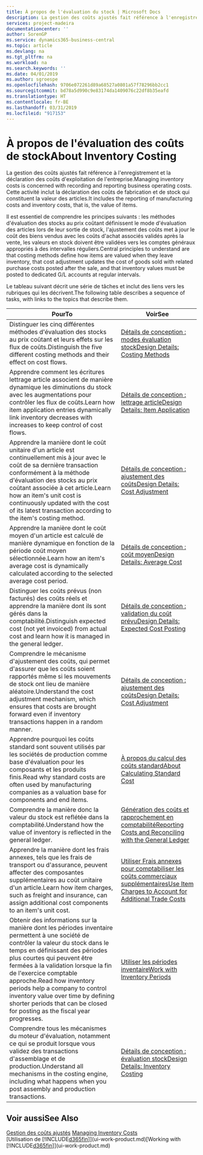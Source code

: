 ```yaml
---
title: À propos de l'évaluation du stock | Microsoft Docs
description: La gestion des coûts ajustés fait référence à l'enregistrement et la déclaration des coûts d'exploitation de l'entreprise. Cette activité inclut la déclaration des coûts de fabrication et de stock qui constituent la valeur des articles.
services: project-madeira
documentationcenter: ''
author: SorenGP
ms.service: dynamics365-business-central
ms.topic: article
ms.devlang: na
ms.tgt_pltfrm: na
ms.workload: na
ms.search.keywords: ''
ms.date: 04/01/2019
ms.author: sgroespe
ms.openlocfilehash: 9706e072261d89a68527a0801a57f78296bb2cc1
ms.sourcegitcommit: bd78a5d990c9e83174da1409076c22df8b35eafd
ms.translationtype: HT
ms.contentlocale: fr-BE
ms.lasthandoff: 03/31/2019
ms.locfileid: "917153"
---
```

# <a name="about-inventory-costing"></a><span data-ttu-id="e354d-104">À propos de l'évaluation des coûts de stock</span><span class="sxs-lookup"><span data-stu-id="e354d-104">About Inventory Costing</span></span>
<span data-ttu-id="e354d-105">La gestion des coûts ajustés fait référence à l'enregistrement et la déclaration des coûts d'exploitation de l'entreprise.</span><span class="sxs-lookup"><span data-stu-id="e354d-105">Managing inventory costs is concerned with recording and reporting business operating costs.</span></span> <span data-ttu-id="e354d-106">Cette activité inclut la déclaration des coûts de fabrication et de stock qui constituent la valeur des articles.</span><span class="sxs-lookup"><span data-stu-id="e354d-106">It includes the reporting of manufacturing costs and inventory costs, that is, the value of items.</span></span>  

 <span data-ttu-id="e354d-107">Il est essentiel de comprendre les principes suivants : les méthodes d'évaluation des stocks au prix coûtant définissent le mode d'évaluation des articles lors de leur sortie de stock, l'ajustement des coûts met à jour le coût des biens vendus avec les coûts d'achat associés validés après la vente, les valeurs en stock doivent être validées vers les comptes généraux appropriés à des intervalles réguliers.</span><span class="sxs-lookup"><span data-stu-id="e354d-107">Central principles to understand are that costing methods define how items are valued when they leave inventory, that cost adjustment updates the cost of goods sold with related purchase costs posted after the sale, and that inventory values must be posted to dedicated G/L accounts at regular intervals.</span></span>  

 <span data-ttu-id="e354d-108">Le tableau suivant décrit une série de tâches et inclut des liens vers les rubriques qui les décrivent.</span><span class="sxs-lookup"><span data-stu-id="e354d-108">The following table describes a sequence of tasks, with links to the topics that describe them.</span></span>   

|<span data-ttu-id="e354d-109">**Pour**</span><span class="sxs-lookup"><span data-stu-id="e354d-109">**To**</span></span>|<span data-ttu-id="e354d-110">**Voir**</span><span class="sxs-lookup"><span data-stu-id="e354d-110">**See**</span></span>|  
|------------|-------------|  
|<span data-ttu-id="e354d-111">Distinguer les cinq différentes méthodes d'évaluation des stocks au prix coûtant et leurs effets sur les flux de coûts.</span><span class="sxs-lookup"><span data-stu-id="e354d-111">Distinguish the five different costing methods and their effect on cost flows.</span></span>|[<span data-ttu-id="e354d-112">Détails de conception : modes évaluation stock</span><span class="sxs-lookup"><span data-stu-id="e354d-112">Design Details: Costing Methods</span></span>](design-details-costing-methods.md)|  
|<span data-ttu-id="e354d-113">Apprendre comment les écritures lettrage article associent de manière dynamique les diminutions du stock avec les augmentations pour contrôler les flux de coûts.</span><span class="sxs-lookup"><span data-stu-id="e354d-113">Learn how item application entries dynamically link inventory decreases with increases to keep control of cost flows.</span></span>|[<span data-ttu-id="e354d-114">Détails de conception : lettrage article</span><span class="sxs-lookup"><span data-stu-id="e354d-114">Design Details: Item Application</span></span>](design-details-item-application.md)|  
|<span data-ttu-id="e354d-115">Apprendre la manière dont le coût unitaire d'un article est continuellement mis à jour avec le coût de sa dernière transaction conformément à la méthode d'évaluation des stocks au prix coûtant associée à cet article.</span><span class="sxs-lookup"><span data-stu-id="e354d-115">Learn how an item's unit cost is continuously updated with the cost of its latest transaction according to the item's costing method.</span></span>|[<span data-ttu-id="e354d-116">Détails de conception : ajustement des coûts</span><span class="sxs-lookup"><span data-stu-id="e354d-116">Design Details: Cost Adjustment</span></span>](design-details-cost-adjustment.md)|  
|<span data-ttu-id="e354d-117">Apprendre la manière dont le coût moyen d'un article est calculé de manière dynamique en fonction de la période coût moyen sélectionnée.</span><span class="sxs-lookup"><span data-stu-id="e354d-117">Learn how an item's average cost is dynamically calculated according to the selected average cost period.</span></span>|[<span data-ttu-id="e354d-118">Détails de conception : coût moyen</span><span class="sxs-lookup"><span data-stu-id="e354d-118">Design Details: Average Cost</span></span>](design-details-average-cost.md)|  
|<span data-ttu-id="e354d-119">Distinguer les coûts prévus (non facturés) des coûts réels et apprendre la manière dont ils sont gérés dans la comptabilité.</span><span class="sxs-lookup"><span data-stu-id="e354d-119">Distinguish expected cost (not yet invoiced) from actual cost and learn how it is managed in the general ledger.</span></span>|[<span data-ttu-id="e354d-120">Détails de conception : validation du coût prévu</span><span class="sxs-lookup"><span data-stu-id="e354d-120">Design Details: Expected Cost Posting</span></span>](design-details-expected-cost-posting.md)|  
|<span data-ttu-id="e354d-121">Comprendre le mécanisme d'ajustement des coûts, qui permet d'assurer que les coûts soient rapportés même si les mouvements de stock ont lieu de manière aléatoire.</span><span class="sxs-lookup"><span data-stu-id="e354d-121">Understand the cost adjustment mechanism, which ensures that costs are brought forward even if inventory transactions happen in a random manner.</span></span>|[<span data-ttu-id="e354d-122">Détails de conception : ajustement des coûts</span><span class="sxs-lookup"><span data-stu-id="e354d-122">Design Details: Cost Adjustment</span></span>](design-details-cost-adjustment.md)|  
|<span data-ttu-id="e354d-123">Apprendre pourquoi les coûts standard sont souvent utilisés par les sociétés de production comme base d'évaluation pour les composants et les produits finis.</span><span class="sxs-lookup"><span data-stu-id="e354d-123">Read why standard costs are often used by manufacturing companies as a valuation base for components and end items.</span></span>|[<span data-ttu-id="e354d-124">À propos du calcul des coûts standard</span><span class="sxs-lookup"><span data-stu-id="e354d-124">About Calculating Standard Cost</span></span>](finance-about-calculating-standard-cost.md)|  
|<span data-ttu-id="e354d-125">Comprendre la manière donc la valeur du stock est reflétée dans la comptabilité.</span><span class="sxs-lookup"><span data-stu-id="e354d-125">Understand how the value of inventory is reflected in the general ledger.</span></span>|[<span data-ttu-id="e354d-126">Génération des coûts et rapprochement en comptabilité</span><span class="sxs-lookup"><span data-stu-id="e354d-126">Reporting Costs and Reconciling with the General Ledger</span></span>](finance-report-costs-and-reconcile-with-the-general-ledger.md)|  
|<span data-ttu-id="e354d-127">Apprendre la manière dont les frais annexes, tels que les frais de transport ou d'assurance, peuvent affecter des composantes supplémentaires au coût unitaire d'un article.</span><span class="sxs-lookup"><span data-stu-id="e354d-127">Learn how item charges, such as freight and insurance, can assign additional cost components to an item's unit cost.</span></span>|[<span data-ttu-id="e354d-128">Utiliser Frais annexes pour comptabiliser les coûts commerciaux supplémentaires</span><span class="sxs-lookup"><span data-stu-id="e354d-128">Use Item Charges to Account for Additional Trade Costs</span></span>](payables-how-assign-item-charges.md)|  
|<span data-ttu-id="e354d-129">Obtenir des informations sur la manière dont les périodes inventaire permettent à une société de contrôler la valeur du stock dans le temps en définissant des périodes plus courtes qui peuvent être fermées à la validation lorsque la fin de l'exercice comptable approche.</span><span class="sxs-lookup"><span data-stu-id="e354d-129">Read how inventory periods help a company to control inventory value over time by defining shorter periods that can be closed for posting as the fiscal year progresses.</span></span>|[<span data-ttu-id="e354d-130">Utiliser les périodes inventaire</span><span class="sxs-lookup"><span data-stu-id="e354d-130">Work with Inventory Periods</span></span>](finance-how-to-work-with-inventory-periods.md)|  
|<span data-ttu-id="e354d-131">Comprendre tous les mécanismes du moteur d'évaluation, notamment ce qui se produit lorsque vous validez des transactions d'assemblage et de production.</span><span class="sxs-lookup"><span data-stu-id="e354d-131">Understand all mechanisms in the costing engine, including what happens when you post assembly and production transactions.</span></span>|[<span data-ttu-id="e354d-132">Détails de conception : évaluation stock</span><span class="sxs-lookup"><span data-stu-id="e354d-132">Design Details: Inventory Costing</span></span>](design-details-inventory-costing.md)|

## <a name="see-also"></a><span data-ttu-id="e354d-133">Voir aussi</span><span class="sxs-lookup"><span data-stu-id="e354d-133">See Also</span></span>
<span data-ttu-id="e354d-134">[Gestion des coûts ajustés](finance-manage-inventory-costs.md)  </span><span class="sxs-lookup"><span data-stu-id="e354d-134">[Managing Inventory Costs](finance-manage-inventory-costs.md)  </span></span>  
<span data-ttu-id="e354d-135">[Utilisation de [!INCLUDE[d365fin](includes/d365fin_md.md)]](ui-work-product.md)</span><span class="sxs-lookup"><span data-stu-id="e354d-135">[Working with [!INCLUDE[d365fin](includes/d365fin_md.md)]](ui-work-product.md)</span></span>

